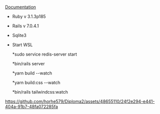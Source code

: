 [Documentation](Diploma_documentation.pdf)


* Ruby v 3.1.3p185
* Rails v 7.0.4.1
* Sqlite3 
* Start WSL

  *sudo service redis-server start
  
  *bin/rails server
  
  *yarn build --watch
  
  *yarn build:css --watch

  *bin/rails tailwindcss:watch


https://github.com/horhe579/Diploma2/assets/48655110/24f2e294-e441-404a-91b7-48fa072285fa


